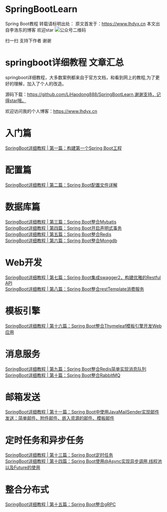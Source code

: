 # SpringBootLearn
Spring Boot教程
转载请标明出处： 原文首发于：https://www.lhdyx.cn 本文出自李浩东的博客  欢迎star
![公众号二维码](https://static.lhdyx.cn/images/qrcode.jpg)

扫一扫 支持下作者 谢谢

# springboot详细教程 文章汇总
springboot详细教程，大多数案例都来自于官方文档，和看到网上的教程,为了更好的理解，加入了个人的改造。

源码下载：https://github.com/LiHaodong888/SpringBootLearn,谢谢支持，记得star哦。

欢迎访问我的个人博客：https://www.lhdyx.cn
# 入门篇
[SpringBoot详细教程 | 第一篇：构建第一个Spring Boot工程](https://www.lhdyx.cn/article/54)
# 配置篇
[SpringBoot详细教程 | 第二篇：Spring Boot配置文件详解](https://www.lhdyx.cn/article/55)
# 数据库篇
[SpringBoot详细教程 | 第三篇：Spring Boot整合Mybatis](https://www.lhdyx.cn/article/56)  
[SpringBoot详细教程 | 第四篇：Spring Boot开启声明式事务](https://www.lhdyx.cn/article/57)  
[SpringBoot详细教程 | 第五篇：Spring Boot整合Redis](https://www.lhdyx.cn/article/58)  
[SpringBoot详细教程 | 第六篇：Spring Boot整合Mongdb](https://www.lhdyx.cn/article/59)
# Web开发
[SpringBoot详细教程 | 第七篇：Spring Boot集成swagger2，构建优雅的Restful API](https://www.lhdyx.cn/article/60)  
[SpringBoot详细教程 | 第八篇：Spring Boot整合restTemplate消费服务](https://www.lhdyx.cn/article/61)
# 模板引擎
[SpringBoot详细教程 | 第十六篇：Spring Boot整合Thymeleaf模板引擎开发Web应用](https://www.lhdyx.cn/article/72)
# 消息服务
[SpringBoot详细教程 | 第九篇：Spring Boot整合Redis简单实现消息队列](https://www.lhdyx.cn/article/62)  
[SpringBoot详细教程 | 第十篇：Spring Boot整合RabbitMQ](https://www.lhdyx.cn/article/64)
# 邮箱发送
[SpringBoot详细教程 | 第十一篇：Spring Boot中使用JavaMailSender实现邮件发送：简单邮件、附件邮件、嵌入资源的邮件、模板邮件](https://www.lhdyx.cn/article/63)
# 定时任务和异步任务
[SpringBoot详细教程 | 第十三篇：Spring Boot定时任务](https://www.lhdyx.cn/article/66)  
[SpringBoot详细教程 | 第十四篇：Spring Boot使用@Async实现异步调用,线程池以及Future的使用](https://www.lhdyx.cn/article/65)
# 整合分布式
[SpringBoot详细教程 | 第十五篇：Spring Boot整合gRPC](https://www.lhdyx.cn/article/67)

